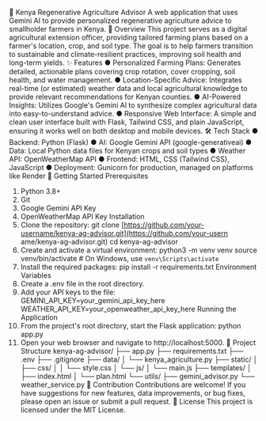 🌱 Kenya Regenerative Agriculture
Advisor
A web application that uses Gemini AI to provide personalized regenerative agriculture advice
to smallholder farmers in Kenya.
🌟 Overview
This project serves as a digital agricultural extension officer, providing tailored farming plans
based on a farmer's location, crop, and soil type. The goal is to help farmers transition to
sustainable and climate-resilient practices, improving soil health and long-term yields.
✨ Features
● Personalized Farming Plans: Generates detailed, actionable plans covering crop
rotation, cover cropping, soil health, and water management.
● Location-Specific Advice: Integrates real-time (or estimated) weather data and local
agricultural knowledge to provide relevant recommendations for Kenyan counties.
● AI-Powered Insights: Utilizes Google's Gemini AI to synthesize complex agricultural
data into easy-to-understand advice.
● Responsive Web Interface: A simple and clean user interface built with Flask, Tailwind
CSS, and plain JavaScript, ensuring it works well on both desktop and mobile devices.
🛠 Tech Stack
● Backend: Python (Flask)
● AI: Google Gemini API (google-generativeai)
● Data: Local Python data files for Kenyan crops and soil types
● Weather API: OpenWeatherMap API
● Frontend: HTML, CSS (Tailwind CSS), JavaScript
● Deployment: Gunicorn for production, managed on platforms like Render
🚀 Getting Started
Prerequisites
1. Python 3.8+
2. Git
3. Google Gemini API Key
4. OpenWeatherMap API Key
Installation
1. Clone the repository:
git clone
[https://github.com/your-username/kenya-ag-advisor.git](https://github.com/your-usern
ame/kenya-ag-advisor.git)
cd kenya-ag-advisor
2. Create and activate a virtual environment:
python3 -m venv venv
source venv/bin/activate # On Windows, use `venv\Scripts\activate`
3. Install the required packages:
pip install -r requirements.txt
Environment Variables
1. Create a .env file in the root directory.
2. Add your API keys to the file:
GEMINI_API_KEY=your_gemini_api_key_here
WEATHER_API_KEY=your_openweather_api_key_here
Running the Application
1. From the project's root directory, start the Flask application:
python app.py
2. Open your web browser and navigate to http://localhost:5000.
📂 Project Structure
kenya-ag-advisor/
├── app.py
├── requirements.txt
├── .env
├── .gitignore
├── data/
│ └── kenya_agriculture.py
├── static/
│ ├── css/
│ │ └── style.css
│ └── js/
│ └── main.js
├── templates/
│ ├── index.html
│ └── plan.html
└── utils/
├── gemini_advisor.py
└── weather_service.py
🤝 Contribution
Contributions are welcome! If you have suggestions for new features, data improvements, or
bug fixes, please open an issue or submit a pull request.
📄 License
This project is licensed under the MIT License.
